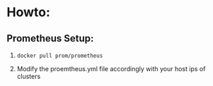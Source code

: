 # Howto:

##  Prometheus Setup:

1) `docker pull prom/prometheus`

2) Modify the proemtheus.yml file accordingly with your host ips of clusters
